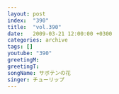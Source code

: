 ```yaml
---
layout: post
index:  "390"
title:  "vol.390"
date:   2009-03-21 12:00:00 +0300
categories: archive
tags: []
youtube: "390"
greetingM: 
greetingT: 
songName: サボテンの花
singer: チューリップ
---
```

